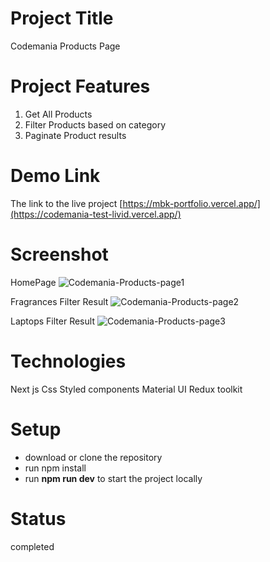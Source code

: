 # Project Title

Codemania Products Page


# Project Features
1. Get All Products
2. Filter Products based on category
3. Paginate Product results


# Demo Link

The link to the live project [https://mbk-portfolio.vercel.app/](https://codemania-test-livid.vercel.app/)


# Screenshot 

HomePage
![Codemania-Products-page1](https://github.com/mbk97/codemania-test/assets/63726675/3319a437-fb21-4ee2-9562-05d1472218f9)



Fragrances Filter Result
![Codemania-Products-page2](https://github.com/mbk97/codemania-test/assets/63726675/264e3950-4ffd-4899-a6d2-977393b9d463)


Laptops Filter Result
![Codemania-Products-page3](https://github.com/mbk97/codemania-test/assets/63726675/13edb50b-02eb-4139-8b70-16a999ba1324)




# Technologies

Next js
Css
Styled components
Material UI
Redux toolkit


# Setup

* download or clone the repository
* run npm install
* run **npm run dev** to start the project locally

# Status

completed
